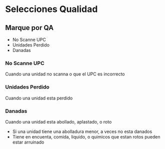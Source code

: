 # Selecciones Qualidad

## Marque por QA
- No Scanne UPC
- Unidades Perdido
- Danadas

### No Scanne UPC
Cuando una unidad no scanna o que el UPC es incorrecto

### Unidades Perdido
Cuando una unidad esta perdido

### Danadas
Cuando una unidad esta abollado, aplastado, o roto
- Si una unidad tiene una abolladura menor, a veces no esta danados
- Tiene en encuenta, comida, liquido, o quimicos que estan rotos pueden estar arruinado
